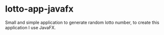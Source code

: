 # lotto-app-javafx
Small and simple application to generate random lotto number, to create this application I use JavaFX.
